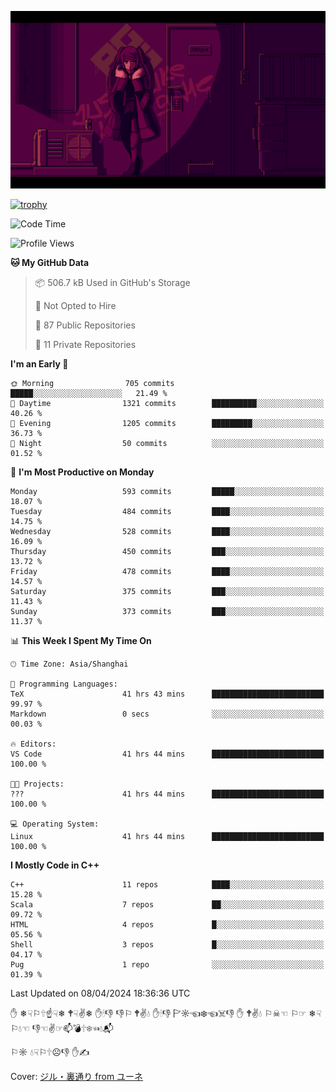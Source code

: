 ![](imgs/main.png)

[![trophy](https://github-profile-trophy.vercel.app/?username=NeilKleistGao&theme=dracula)](https://github.com/ryo-ma/github-profile-trophy)

<!--START_SECTION:waka-->
![Code Time](http://img.shields.io/badge/Code%20Time-864%20hrs%2047%20mins-blue)

![Profile Views](http://img.shields.io/badge/Profile%20Views-0-blue)

**🐱 My GitHub Data** 

> 📦 506.7 kB Used in GitHub's Storage 
 > 
> 🚫 Not Opted to Hire
 > 
> 📜 87 Public Repositories 
 > 
> 🔑 11 Private Repositories 
 > 
**I'm an Early 🐤** 

```text
🌞 Morning                705 commits         █████░░░░░░░░░░░░░░░░░░░░   21.49 % 
🌆 Daytime                1321 commits        ██████████░░░░░░░░░░░░░░░   40.26 % 
🌃 Evening                1205 commits        █████████░░░░░░░░░░░░░░░░   36.73 % 
🌙 Night                  50 commits          ░░░░░░░░░░░░░░░░░░░░░░░░░   01.52 % 
```
📅 **I'm Most Productive on Monday** 

```text
Monday                   593 commits         █████░░░░░░░░░░░░░░░░░░░░   18.07 % 
Tuesday                  484 commits         ████░░░░░░░░░░░░░░░░░░░░░   14.75 % 
Wednesday                528 commits         ████░░░░░░░░░░░░░░░░░░░░░   16.09 % 
Thursday                 450 commits         ███░░░░░░░░░░░░░░░░░░░░░░   13.72 % 
Friday                   478 commits         ████░░░░░░░░░░░░░░░░░░░░░   14.57 % 
Saturday                 375 commits         ███░░░░░░░░░░░░░░░░░░░░░░   11.43 % 
Sunday                   373 commits         ███░░░░░░░░░░░░░░░░░░░░░░   11.37 % 
```


📊 **This Week I Spent My Time On** 

```text
🕑︎ Time Zone: Asia/Shanghai

💬 Programming Languages: 
TeX                      41 hrs 43 mins      █████████████████████████   99.97 % 
Markdown                 0 secs              ░░░░░░░░░░░░░░░░░░░░░░░░░   00.03 % 

🔥 Editors: 
VS Code                  41 hrs 44 mins      █████████████████████████   100.00 % 

🐱‍💻 Projects: 
???                      41 hrs 44 mins      █████████████████████████   100.00 % 

💻 Operating System: 
Linux                    41 hrs 44 mins      █████████████████████████   100.00 % 
```

**I Mostly Code in C++** 

```text
C++                      11 repos            ████░░░░░░░░░░░░░░░░░░░░░   15.28 % 
Scala                    7 repos             ██░░░░░░░░░░░░░░░░░░░░░░░   09.72 % 
HTML                     4 repos             █░░░░░░░░░░░░░░░░░░░░░░░░   05.56 % 
Shell                    3 repos             █░░░░░░░░░░░░░░░░░░░░░░░░   04.17 % 
Pug                      1 repo              ░░░░░░░░░░░░░░░░░░░░░░░░░   01.39 % 
```




 Last Updated on 08/04/2024 18:36:36 UTC
<!--END_SECTION:waka-->

✋ ❄☟⚐🕆☝☟❄ 🕈☟✌❄ ✋🕯👎 👎⚐ 🕈✌💧 ✋🕯👎 🏱☼☜❄☜☠👎 ✋ 🕈✌💧 ⚐☠☜ ⚐☞ ❄☟⚐💧☜ 👎☜✌☞📫💣🕆❄☜💧📬

⚐☼ 💧☟⚐🕆☹👎 ✋✍

Cover: [ジル・裏通り from ユーネ](https://www.pixiv.net/artworks/62127066)
